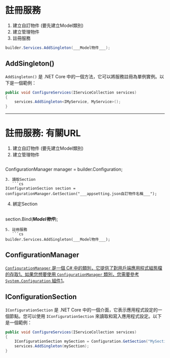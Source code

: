 # 註冊服務
1. 建立自訂物件 (要先建立Model類別)
2. 建立管理物件
3. 註冊服務
```cs
builder.Services.AddSingleton(___Model物件___);
```
## AddSingleton()
`AddSingleton()` 是 .NET Core 中的一個方法，它可以將服務註冊為單例實例。以下是一個範例：

```csharp
public void ConfigureServices(IServiceCollection services)
{
    services.AddSingleton<IMyService, MyService>();
}
```

-----
# 註冊服務: 有關URL
1. 建立自訂物件 (要先建立Model類別)
2. 建立管理物件
   ```cs
ConfigurationManager manager = builder.Configuration;
```
3. 讀取Section
   ```cs
IConfigurationSection section = configurationManager.GetSection("___appsetting.json自訂物件名稱___");
```
4. 綁定Section
   ```cs
section.Bind(___Model物件___);
```
5. 註冊服務
   ```cs
builder.Services.AddSingleton(___Model物件___);
```

## ConfigurationManager 
[`ConfigurationManager` 是一個 C# 中的類別，它提供了對用戶端應用程式組態檔的存取](https://zhuanlan.zhihu.com/p/413964365)[1](https://zhuanlan.zhihu.com/p/413964365)[。如果您想要使用 `ConfigurationManager` 類別，您需要參考 `System.Configuration` 組件](https://zhuanlan.zhihu.com/p/413964365)[1](https://zhuanlan.zhihu.com/p/413964365)。

## IConfigurationSection 
`IConfigurationSection` 是 .NET Core 中的一個介面，它表示應用程式設定的一個節點。您可以使用 `IConfigurationSection` 來讀取和寫入應用程式設定。以下是一個範例：

```csharp
public void ConfigureServices(IServiceCollection services)
{
    IConfigurationSection mySection = Configuration.GetSection("MySection");
    services.AddSingleton(mySection);
}
```
